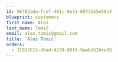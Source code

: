 ```yaml
---
id: 56782ada-fcef-481c-9a31-65731b5e58b4
blueprint: customers
first_name: Aleš
last_name: Tomič
email: ales.tomic@gmail.com
title: 'Aleš Tomič'
orders:
  - 31922815-dbad-4238-88f0-9aab2626ee88
---
```


